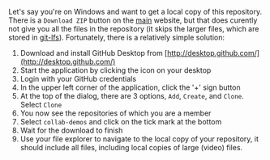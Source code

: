 
Let's say you're on Windows and want to get a local copy of this repository. There is a ``Download ZIP`` button on the [main](../../../) website, but that does curently not give you all the files in the repository (it skips the larger files, which are stored in [git-lfs](https://git-lfs.github.com/)). Fortunately, there is a relatively simple solution:

1. Download and install GitHub Desktop from [http://desktop.github.com/](http://desktop.github.com/)
3. Start the application by clicking the icon on your desktop
4. Login with your GitHub credentials
5. In the upper left corner of the application, click the '+' sign button
6. At the top of the dialog, there are 3 options, ``Add``, ``Create``, and ``Clone``. Select ``Clone``
7. You now see the repositories of which you are a member
8. Select ``collab-demos`` and click on the tick mark at the bottom
9. Wait for the download to finish
10. Use your file explorer to navigate to the local copy of your repository, it should include all files, including local copies of large (video) files.
